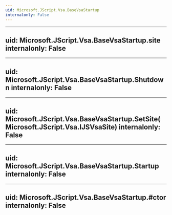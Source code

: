 ```yaml
---
uid: Microsoft.JScript.Vsa.BaseVsaStartup
internalonly: False
---
```


---
uid: Microsoft.JScript.Vsa.BaseVsaStartup.site
internalonly: False
---

---
uid: Microsoft.JScript.Vsa.BaseVsaStartup.Shutdown
internalonly: False
---

---
uid: Microsoft.JScript.Vsa.BaseVsaStartup.SetSite(Microsoft.JScript.Vsa.IJSVsaSite)
internalonly: False
---

---
uid: Microsoft.JScript.Vsa.BaseVsaStartup.Startup
internalonly: False
---

---
uid: Microsoft.JScript.Vsa.BaseVsaStartup.#ctor
internalonly: False
---
